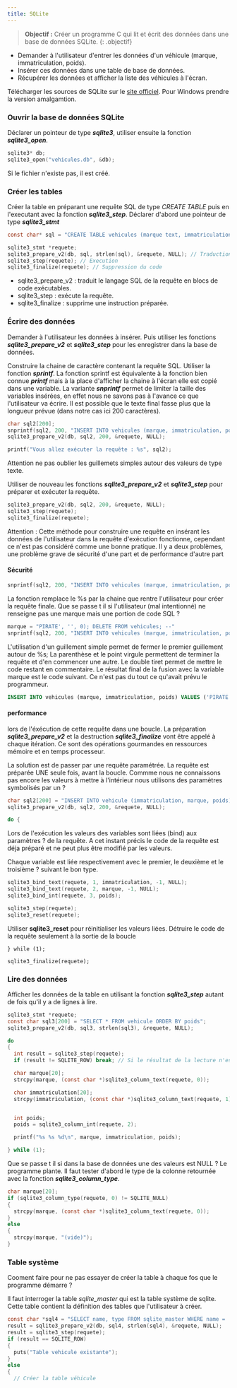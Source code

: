 ```yaml
---
title: SQLite
---
```


> **Objectif :** Créer un programme C qui lit et écrit des données dans une base de données SQLite.
{: .objectif}

- Demander à l'utilisateur d'entrer les données d'un véhicule (marque, immatriculation, poids).
- Insérer ces données dans une table de base de données.
- Récupérer les données et afficher la liste des véhicules à l'écran.

Télécharger les sources de SQLite sur le [site officiel](https://www.sqlite.org/download.html). Pour Windows prendre la version amalgamtion.

### Ouvrir la base de données SQLite

Déclarer un pointeur de type ***sqlite3***, utiliser ensuite la fonction ***sqlite3_open***.

```c
sqlite3* db;
sqlite3_open("vehicules.db", &db);
```

Si le fichier n'existe pas, il est créé.

### Créer les tables

Créer la table en préparant une requête SQL de type *CREATE TABLE* puis en l'executant avec la fonction ***sqlite3_step***.
Déclarer d'abord une pointeur de type ***sqlite3_stmt***

```c
const char* sql = "CREATE TABLE vehicules (marque text, immatriculation text, poids int)"; // Le texte de la requête SQL

sqlite3_stmt *requete;
sqlite3_prepare_v2(db, sql, strlen(sql), &requete, NULL); // Traduction du SQL en code
sqlite3_step(requete); // Execution
sqlite3_finalize(requete); // Suppression du code
```

- sqlite3_prepare_v2 : traduit le langage SQL de la requête en blocs de code exécutables.
- sqlite3_step : exécute la requête.
- sqlite3_finalize : supprime une instruction préparée.


### Écrire des données

Demander à l'utilisateur les données à insérer. Puis utiliser les fonctions ***sqlite3_prepare_v2*** et ***sqlite3_step*** pour les enregistrer dans la base de données.

Construire la chaine de caractère contenant la requête SQL. Utiliser la fonction ***sprintf***.
La fonction sprintf est équivalente à la fonction bien connue ***printf*** mais à la place d'afficher la chaine à l'écran elle est copié dans une variable.
La variante ***snprintf*** permet de limiter la taille des variables insérées, en effet nous ne savons pas à l'avance ce que l'utilisateur va écrire.
Il est possible que le texte final fasse plus que la longueur prévue (dans notre cas ici 200 caractères).

```c
char sql2[200];
snprintf(sql2, 200, "INSERT INTO vehicules (marque, immatriculation, poids) VALUES ('%s', '%s', %d)", marque, immatriculation, poids);
sqlite3_prepare_v2(db, sql2, 200, &requete, NULL);

printf("Vous allez exécuter la requête : %s", sql2);
```

Attention ne pas oublier les guillemets simples autour des valeurs de type texte.

Utiliser de nouveau les fonctions ***sqlite3_prepare_v2*** et ***sqlite3_step*** pour préparer et exécuter la requête.

```c
sqlite3_prepare_v2(db, sql2, 200, &requete, NULL);
sqlite3_step(requete);
sqlite3_finalize(requete);
```

Attention : Cette méthode pour construire une requête en insérant les données de l'utilisateur dans la requête d'exécution fonctionne, cependant ce n'est pas considéré comme une bonne pratique. Il y a deux problèmes, une problème grave de sécurité d'une part et de performance d'autre part

#### Sécurité

```c
snprintf(sql2, 200, "INSERT INTO vehicules (marque, immatriculation, poids) VALUES ('%s', '%s', %d)", marque, immatriculation, poids);
```

La fonction remplace le %s par la chaine que rentre l'utilisateur pour créer la requête finale. Que se passe t il  si l'utilisateur (mal intentionné) ne renseigne pas une marque mais une portion de code SQL ?

```c
marque = "PIRATE', '', 0); DELETE FROM vehicules; --"
snprintf(sql2, 200, "INSERT INTO vehicules (marque, immatriculation, poids) VALUES ('%s', '%s', %d)", marque, immatriculation, poids);
```

L'utilisation d'un guillement simple permet de fermer le premier guillement autour de %s; La parenthèse et le point virgule permettent de terminer la requête et d'en commencer une autre. Le double tiret permet de mettre le code restant en commentaire.
Le résultat final de la fusion avec la variable marque est le code suivant. Ce n'est pas du tout ce qu'avait prévu le programmeur.

```sql
INSERT INTO vehicules (marque, immatriculation, poids) VALUES ('PIRATE', '', 0); DELETE FROM vehicules; --', 'AA12', 99)
```

#### performance

lors de l'éxécution de cette requête dans une boucle. La préparation ***sqlite3_prepare_v2*** et la destruction ***sqlite3_finalize*** vont être appelé à chaque itération. Ce sont des opérations gourmandes en ressources mémoire et en temps processeur.

La solution est de passer par une requête paramétrée. La requête est préparée UNE seule fois, avant la boucle. Commme nous ne connaissons pas encore les valeurs à mettre à l'intérieur nous utilisons des paramètres symbolisés par un ?

```c
char sql2[200] = "INSERT INTO vehicule (immatriculation, marque, poids) VALUES (?, ?, ?)";
sqlite3_prepare_v2(db, sql2, 200, &requete, NULL);

do {
```

Lors de l'exécution les valeurs des variables sont liées (bind) aux paramètres ? de la requête. A cet instant précis le code de la requête est déja préparé et ne peut plus être modifié par les valeurs.

Chaque variable est liée respectivement avec le premier, le deuxième et le troisième ? suivant le bon type.

```c
sqlite3_bind_text(requete, 1, immatriculation, -1, NULL);
sqlite3_bind_text(requete, 2, marque, -1, NULL);
sqlite3_bind_int(requete, 3, poids);

sqlite3_step(requete);
sqlite3_reset(requete);
```

Utiliser **sqlite3_reset** pour réinitialiser les valeurs liées.
Détruire le code de la requête seulement à la sortie de la boucle

```
} while (1);

sqlite3_finalize(requete);
```



### Lire des données

Afficher les données de la table en utilisant la fonction ***sqlite3_step*** autant de fois qu'il y a de lignes à lire.

```c
sqlite3_stmt *requete;
const char sql3[200] = "SELECT * FROM vehicule ORDER BY poids";
sqlite3_prepare_v2(db, sql3, strlen(sql3), &requete, NULL);

do
{
  int result = sqlite3_step(requete);
  if (result != SQLITE_ROW) break; // Si le résultat de la lecture n'est pas une ligne de données alors sortir

  char marque[20];
  strcpy(marque, (const char *)sqlite3_column_text(requete, 0));

  char immatriculation[20];
  strcpy(immatriculation, (const char *)sqlite3_column_text(requete, 1));


  int poids;
  poids = sqlite3_column_int(requete, 2);

  printf("%s %s %d\n", marque, immatriculation, poids);

} while (1);
```

Que se passe t il si dans la base de données une des valeurs est NULL ? Le programme plante. Il faut tester d'abord le type de la colonne retournée avec la fonction ***sqlite3_column_type***.

```c
char marque[20];
if (sqlite3_column_type(requete, 0) != SQLITE_NULL)
{
  strcpy(marque, (const char *)sqlite3_column_text(requete, 0));
}
else
{
  strcpy(marque, "(vide)");
}
```

### Table système

Cooment faire pour ne pas essayer de créer la table à chaque fos que le programme démarre ?

Il faut interroger la table *sqlite_master* qui est la table système de sqlite. Cette table contient la définition des tables que l'utilisateur à créer.

```c
const char *sql4 = "SELECT name, type FROM sqlite_master WHERE name = 'vehicule' AND type = 'table'";
result = sqlite3_prepare_v2(db, sql4, strlen(sql4), &requete, NULL);
result = sqlite3_step(requete);
if (result == SQLITE_ROW)
{
  puts("Table vehicule existante");
}
else
{
  // Créer la table véhicule
```
